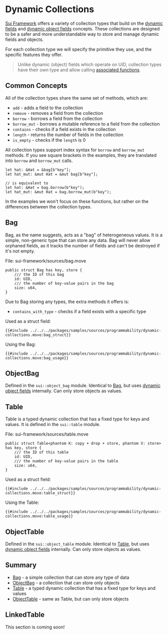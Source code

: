 # Dynamic Collections

[Sui Framework](./sui-framework.md) offers a variety of collection types that build on the
[dynamic fields](./dynamic-fields.md) and [dynamic object fields](./dynamic-object-fields.md)
concepts. These collections are designed to be a safer and more understandable way to store and
manage dynamic fields and objects.

For each collection type we will specify the primitive they use, and the specific features they
offer.

> Unlike dynamic (object) fields which operate on UID, collection types have their own type and
> allow calling [associated functions](./../move-basics/struct-methods.md).

## Common Concepts

All of the collection types share the same set of methods, which are:

- `add` - adds a field to the collection
- `remove` - removes a field from the collection
- `borrow` - borrows a field from the collection
- `borrow_mut` - borrows a mutable reference to a field from the collection
- `contains` - checks if a field exists in the collection
- `length` - returns the number of fields in the collection
- `is_empty` - checks if the `length` is 0

All collection types support index syntax for `borrow` and `borrow_mut` methods. If you see square
brackets in the examples, they are translated into `borrow` and `borrow_mut` calls.

```move
let hat: &Hat = &bag[b"key"];
let hat_mut: &mut Hat = &mut bag[b"key"];

// is equivalent to
let hat: &Hat = bag.borrow(b"key");
let hat_mut: &mut Hat = bag.borrow_mut(b"key");
```

In the examples we won't focus on these functions, but rather on the differences between the
collection types.

## Bag

Bag, as the name suggests, acts as a "bag" of heterogeneous values. It is a simple, non-generic type
that can store any data. Bag will never allow orphaned fields, as it tracks the number of fields and
can't be destroyed if it's not empty.

File: sui-framework/sources/bag.move

```move
public struct Bag has key, store {
    /// the ID of this bag
    id: UID,
    /// the number of key-value pairs in the bag
    size: u64,
}
```

Due to Bag storing any types, the extra methods it offers is:

- `contains_with_type` - checks if a field exists with a specific type

Used as a struct field:

```move
{{#include ../../../packages/samples/sources/programmability/dynamic-collections.move:bag_struct}}
```

Using the Bag:

```move
{{#include ../../../packages/samples/sources/programmability/dynamic-collections.move:bag_usage}}
```

## ObjectBag

Defined in the `sui::object_bag` module. Identical to [Bag](#bag), but uses
[dynamic object fields](./dynamic-object-fields.md) internally. Can only store objects as values.

## Table

Table is a typed dynamic collection that has a fixed type for keys and values. It is defined in the
`sui::table` module.

File: sui-framework/sources/table.move

```move
public struct Table<phantom K: copy + drop + store, phantom V: store> has key, store {
    /// the ID of this table
    id: UID,
    /// the number of key-value pairs in the table
    size: u64,
}
```

Used as a struct field:

```move
{{#include ../../../packages/samples/sources/programmability/dynamic-collections.move:table_struct}}
```

Using the Table:

```move
{{#include ../../../packages/samples/sources/programmability/dynamic-collections.move:table_usage}}
```

## ObjectTable

Defined in the `sui::object_table` module. Identical to [Table](#table), but uses
[dynamic object fields](./dynamic-object-fields.md) internally. Can only store objects as values.

## Summary

- [Bag](#bag) - a simple collection that can store any type of data
- [ObjectBag](#objectbag) - a collection that can store only objects
- [Table](#table) - a typed dynamic collection that has a fixed type for keys and values
- [ObjectTable](#objecttable) - same as Table, but can only store objects
<!-- [Linked Table](#linkedtable) -->

## LinkedTable

This section is coming soon!

<!-- TODO! -->

<!-- ## Choosing a Collection Type

Depending on the needs of your project, you may choose to -->

<!-- ## LinkedTable

TODO: ... -->
